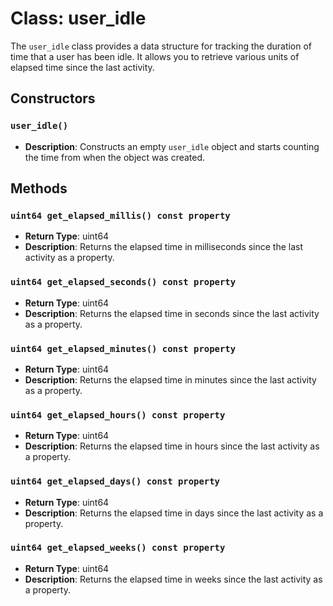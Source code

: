 # Class: user_idle

The `user_idle` class provides a data structure for tracking the duration of time that a user has been idle. It allows you to retrieve various units of elapsed time since the last activity.

## Constructors

### `user_idle()`
- **Description**: Constructs an empty `user_idle` object and starts counting the time from when the object was created.

## Methods

### `uint64 get_elapsed_millis() const property`
- **Return Type**: uint64
- **Description**: Returns the elapsed time in milliseconds since the last activity as a property.

### `uint64 get_elapsed_seconds() const property`
- **Return Type**: uint64
- **Description**: Returns the elapsed time in seconds since the last activity as a property.

### `uint64 get_elapsed_minutes() const property`
- **Return Type**: uint64
- **Description**: Returns the elapsed time in minutes since the last activity as a property.

### `uint64 get_elapsed_hours() const property`
- **Return Type**: uint64
- **Description**: Returns the elapsed time in hours since the last activity as a property.

### `uint64 get_elapsed_days() const property`
- **Return Type**: uint64
- **Description**: Returns the elapsed time in days since the last activity as a property.

### `uint64 get_elapsed_weeks() const property`
- **Return Type**: uint64
- **Description**: Returns the elapsed time in weeks since the last activity as a property.
